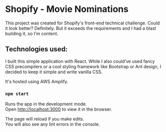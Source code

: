 # Shopify - Movie Nominations

This project was created for Shopify's front-end technical challenge. Could it look better? Definitely. But it exceeds the requirements and I had a blast building it, so I'm content. 

## Technologies used:

I built this simple application with React. While I also could've used fancy CSS precompilers or a cool styling framework like Bootstrap or Ant design, I decided to keep it simple and write vanilla CSS.

It's hosted using AWS Amplify.

### `npm start`

Runs the app in the development mode.\
Open [http://localhost:3000](http://localhost:3000) to view it in the browser.

The page will reload if you make edits.\
You will also see any lint errors in the console.


